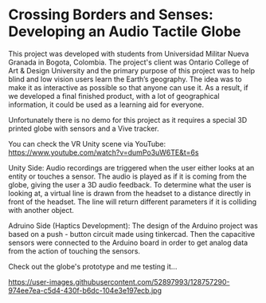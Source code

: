 # Crossing Borders and Senses: Developing an Audio Tactile Globe
This project was developed with students from Universidad Militar Nueva Granada in Bogota, Colombia. The project's client was Ontario College of Art & Design University and the primary purpose of this project was to help blind and low vision users learn the Earth’s geography. The idea was to make it as interactive as possible so that anyone can use it. 
As a result, if we developed a final finished product, with a lot of geographical information, it could be used as a learning aid for everyone.

Unfortunately there is no demo for this project as it requires a special 3D printed globe with sensors and a Vive tracker.

You can check the VR Unity scene via YouTube: https://www.youtube.com/watch?v=dumPo3uW6TE&t=6s

Unity Side: Audio recordings are triggered when the user either looks at an entity or touches a sensor. The audio is played as if it is coming from the globe, giving the user a 3D audio feedback.
To determine what the user is looking at, a virtual line is drawn from the headset to a distance directly in front of the headset. The line will return different parameters if it is colliding with another object.

Adruino Side (Haptics Development): The design of the Arduino project was based on a push - button circuit made using tinkercad. Then the capacitive sensors were connected to the Arduino board in order to get analog data from the action of touching the sensors.
      
Check out the globe's prototype and me testing it... 

https://user-images.githubusercontent.com/52897993/128757290-974ee7ea-c5d4-430f-b6dc-104e3e197ecb.jpg



 
